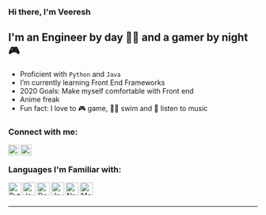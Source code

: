 ### Hi there, I'm Veeresh 

## I'm an Engineer by day 👨‍💼 and a gamer by night 🎮 
-  Proficient with `Python` and `Java`
-  I’m currently learning Front End Frameworks 
-  2020 Goals: Make myself comfortable with Front end 
- Anime freak 
-  Fun fact: I love to  🎮 game, 🏊‍♂️ swim and 🎵 listen to music

### Connect with me:


[<img align="left" alt="Veeresh | LinkedIn" width="22px" src="https://cdn.jsdelivr.net/npm/simple-icons@v3/icons/linkedin.svg" />][linkedin]
[<img align="left" alt="Veeresh | Twitter" width="22px" src="https://cdn.jsdelivr.net/npm/simple-icons@v3/icons/twitter.svg" />][twitter]


<br />

### Languages I'm Familiar with:

<img align="left" alt="Python" width="26px" src="https://cdn.jsdelivr.net/npm/simple-icons@3.4.0/icons/python.svg" />
<img align="left" alt="Java" width="26px" src="https://cdn.jsdelivr.net/npm/simple-icons@3.4.0/icons/java.svg" />
<img align="left" alt="Docker" width="26px" src="https://cdn.jsdelivr.net/npm/simple-icons@3.4.0/icons/docker.svg" />
<img align="left" alt="JavaScript" width="26px" src="https://cdn.jsdelivr.net/npm/simple-icons@3.4.0/icons/javascript.svg" />
<img align="left" alt="Node.js" width="26px" src="https://cdn.jsdelivr.net/npm/simple-icons@3.4.0/icons/node-dot-js.svg" />
<img align="left" alt="MongoDB" width="26px" src="https://cdn.jsdelivr.net/npm/simple-icons@3.4.0/icons/mongodb.svg" />


<br />
<br />

---

[linkedin]: https://www.linkedin.com/in/VeereshBasawaraj
[twitter]: https://twitter.com/Veeresh_B_

